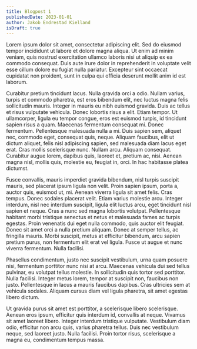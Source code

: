 ```yaml
---
title: Blogpost 1
publishedDate: 2023-01-01
author: Jakob Endrestad Kielland
isDraft: true
---
```


Lorem ipsum dolor sit amet, consectetur adipiscing elit. Sed do eiusmod tempor incididunt ut labore et dolore magna aliqua. Ut enim ad minim veniam, quis nostrud exercitation ullamco laboris nisi ut aliquip ex ea commodo consequat. Duis aute irure dolor in reprehenderit in voluptate velit esse cillum dolore eu fugiat nulla pariatur. Excepteur sint occaecat cupidatat non proident, sunt in culpa qui officia deserunt mollit anim id est laborum.

Curabitur pretium tincidunt lacus. Nulla gravida orci a odio. Nullam varius, turpis et commodo pharetra, est eros bibendum elit, nec luctus magna felis sollicitudin mauris. Integer in mauris eu nibh euismod gravida. Duis ac tellus et risus vulputate vehicula. Donec lobortis risus a elit. Etiam tempor. Ut ullamcorper, ligula eu tempor congue, eros est euismod turpis, id tincidunt sapien risus a quam. Maecenas fermentum consequat mi. Donec fermentum. Pellentesque malesuada nulla a mi. Duis sapien sem, aliquet nec, commodo eget, consequat quis, neque. Aliquam faucibus, elit ut dictum aliquet, felis nisl adipiscing sapien, sed malesuada diam lacus eget erat. Cras mollis scelerisque nunc. Nullam arcu. Aliquam consequat. Curabitur augue lorem, dapibus quis, laoreet et, pretium ac, nisi. Aenean magna nisl, mollis quis, molestie eu, feugiat in, orci. In hac habitasse platea dictumst.

Fusce convallis, mauris imperdiet gravida bibendum, nisl turpis suscipit mauris, sed placerat ipsum ligula non velit. Proin sapien ipsum, porta a, auctor quis, euismod ut, mi. Aenean viverra ligula sit amet felis. Cras tempus. Donec sodales placerat velit. Etiam varius molestie arcu. Integer interdum, nisl nec interdum suscipit, ligula elit luctus arcu, eget tincidunt nisl sapien et neque. Cras a nunc sed magna lobortis volutpat. Pellentesque habitant morbi tristique senectus et netus et malesuada fames ac turpis egestas. Proin venenatis dui eget nulla commodo, quis auctor elit feugiat. Donec sit amet orci a nulla pretium aliquam. Donec at semper tellus, ac fringilla mauris. Morbi suscipit, metus at efficitur bibendum, arcu sapien pretium purus, non fermentum elit erat vel ligula. Fusce ut augue et nunc viverra fermentum. Nulla facilisi.

Phasellus condimentum, justo nec suscipit vestibulum, urna quam posuere nisi, fermentum porttitor nunc nisi at arcu. Maecenas vehicula dui sed tellus pulvinar, eu volutpat tellus molestie. In sollicitudin quis tortor sed porttitor. Nulla facilisi. Integer metus lorem, tempor at suscipit non, faucibus non justo. Pellentesque in lacus a mauris faucibus dapibus. Cras ultricies sem at vehicula sodales. Aliquam cursus diam vel ligula pharetra, sit amet egestas libero dictum.

Ut gravida purus sit amet est porttitor, a scelerisque libero scelerisque. Aenean eros ipsum, efficitur quis interdum id, convallis at neque. Vivamus sit amet laoreet libero. Integer interdum tristique vulputate. Vestibulum diam odio, efficitur non arcu quis, varius pharetra tellus. Duis nec vestibulum neque, sed laoreet justo. Nulla facilisi. Proin tortor risus, scelerisque a magna eu, condimentum tempus massa.
